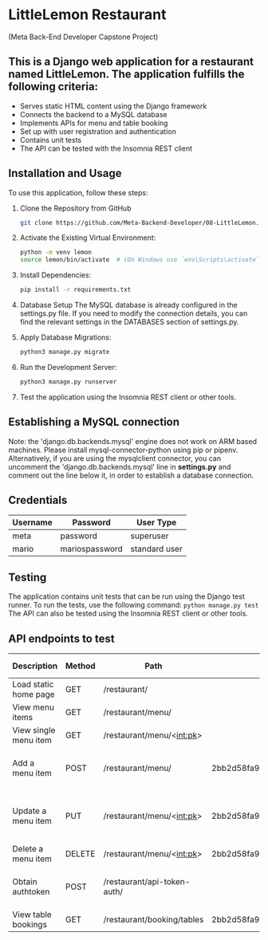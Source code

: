 # LittleLemon Restaurant
(Meta Back-End Developer Capstone Project)

## This is a Django web application for a restaurant named LittleLemon. The application fulfills the following criteria:
- Serves static HTML content using the Django framework
- Connects the backend to a MySQL database
- Implements APIs for menu and table booking
- Set up with user registration and authentication
- Contains unit tests
- The API can be tested with the Insomnia REST client

## Installation and Usage
To use this application, follow these steps:
1. Clone the Repository from GitHub 
    ```bash 
    git clone https://github.com/Meta-Backend-Developer/08-LittleLemon.git
    ```

2. Activate the Existing Virtual Environment:
    ```bash 
    python -m venv lemon
    source lemon/bin/activate  # (On Windows use `env\Scripts\activate`)
    ```

3. Install Dependencies:
    ```bash
    pip install -r requirements.txt
    ```

4. Database Setup
The MySQL database is already configured in the settings.py file. If you need to modify the connection details, you can find the relevant settings in the DATABASES section of settings.py.

5. Apply Database Migrations:
    ```bash
    python3 manage.py migrate
    ```

6. Run the Development Server:
    ```bash
    python3 manage.py runserver
    ```

7. Test the application using the Insomnia REST client or other tools.

## Establishing a MySQL connection
Note: the 'django.db.backends.mysql' engine does not work on ARM based machines. 
Please install mysql-connector-python using pip or pipenv.
Alternatively, if you are using the mysqlclient connector, you can uncomment the 'django.db.backends.mysql' line in **settings.py** and comment out the line below it, in order to establish a database connection.

## Credentials
| Username | Password       | User Type     |
|----------|----------------|---------------|
| meta     | password       | superuser     |
| mario    | mariospassword | standard user |

## Testing
The application contains unit tests that can be run using the Django test runner. To run the tests, use the following command: ```python manage.py test```
The API can also be tested using the Insomnia REST client or other tools.

## API endpoints to test
| Description           | Method | Path                        | Token                                    | Form/JSON payload                                                         |
|-----------------------|--------|-----------------------------|------------------------------------------|---------------------------------------------------------------------------|
| Load static home page | GET    | /restaurant/                |                                          |                                                                           |
| View menu items       | GET    | /restaurant/menu/           |                                          |                                                                           |
| View single menu item | GET    | /restaurant/menu/<<int:pk>> |                                          |                                                                           |
| Add a menu item       | POST   | /restaurant/menu/           | 2bb2d58fa95e3457d22c028663fbe1ad1e5ca40e | {"id": 4,"title": "Burger","price": "4.00","inventory": 10 }              |
| Update a menu item    | PUT    | /restaurant/menu/<<int:pk>> | 2bb2d58fa95e3457d22c028663fbe1ad1e5ca40e | { 	"id": 3,	"title": "Spaghetti Bolognese",	"price": "7.00",	"inventory": 20} |
| Delete a menu item    | DELETE | /restaurant/menu/<<int:pk>> | 2bb2d58fa95e3457d22c028663fbe1ad1e5ca40e |                                                                           |
| Obtain authtoken      | POST   | /restaurant/api-token-auth/ |                                          | { 	"username": "mario",	"password": "mariospassword"}                       |
| View table bookings   | GET    | /restaurant/booking/tables  | 2bb2d58fa95e3457d22c028663fbe1ad1e5ca40e |                                                                           |
